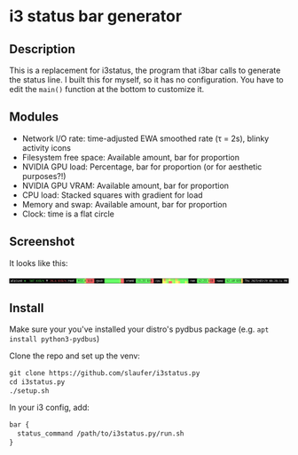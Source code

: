 # i3 status bar generator

## Description
This is a replacement for i3status, the program that i3bar calls to generate the status line. I built this for myself, so it has no configuration. You have to edit the `main()` function at the bottom to customize it.

## Modules
- Network I/O rate: time-adjusted EWA smoothed rate (τ = 2s), blinky activity icons
- Filesystem free space: Available amount, bar for proportion
- NVIDIA GPU load: Percentage, bar for proportion (or for aesthetic purposes?!)
- NVIDIA GPU VRAM: Available amount, bar for proportion
- CPU load: Stacked squares with gradient for load
- Memory and swap: Available amount, bar for proportion
- Clock: time is a flat circle

## Screenshot
It looks like this:

![It's my statusbar.](./screenshot.png)

## Install
Make sure your you've installed your distro's pydbus package (e.g. `apt install python3-pydbus`)

Clone the repo and set up the venv:
```
git clone https://github.com/slaufer/i3status.py
cd i3status.py
./setup.sh
```
In your i3 config, add:
```
bar {
  status_command /path/to/i3status.py/run.sh
}
```
